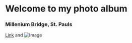 # Welcome to my photo album

### Millenium Bridge, St. Pauls
[Link](http://dancollinsjr.tumblr.com/post/50424349821/millenium-bridge-tate-modern-st-pauls) and ![Image](src)